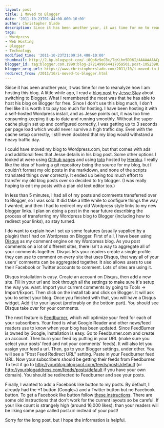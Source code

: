 ```yaml
---
layout: post
title: I Moved to Blogger
date: '2011-10-23T01:44:00.000-10:00'
author: Christopher Slade
description: Since it has been another year, it was time for me to reanalyze how I am hosting this blog. A little while ago, I read a blog post by Jesse Stay about switching to Blogger. What I remembered the most was that he has able to host his blog on Blogger for free. Since I don't use this blog much, I don't feel like it is worth it to pay too much for hosting.
tags:
- Wordpress
- Web Hosting
- Blogger
- Technology
modified_time: '2011-10-23T21:09:24.408-10:00'
thumbnail: http://2.bp.blogspot.com/-i0Qp6z9oCBc/TqKihn5DD6I/AAAAAAAACp4/0zmld8hSQ9M/s72-c/download.jpeg
blogger_id: tag:blogger.com,1999:blog-2721499664417059501.post-1052398323566366468
blogger_orig_url: https://www.christopherslade.com/2011/10/i-moved-to-blogger.html
redirect_from: /2011/10/i-moved-to-blogger.html
---
```


Since it has been another year, it was time for me to reanalyze how I am hosting this blog. A little while ago, I read a [blog post](http://www.staynalive.com/2011/05/why-as-developer-i-switched-to.html) by [Jesse Stay](http://staynalive.com/) about switching to Blogger. What I remembered the most was that he has able to host his blog on Blogger for free. Since I don't use this blog much, I don't feel like it is worth it to pay too much for hosting.  I have been hosting it with a self-hosted Wordpress install, and as Jesse points out, it was too time consuming keeping it up to date and running smoothly.  Without the super cache plugin set up and configured correctly, I was getting up to 3 seconds per page load which would never survive a high traffic day. Even with the cache setup correctly, I still even doubted that my blog would withstand a heavy traffic day.

I could have moved my blog to Wordpress.com, but that comes with ads and additional fees that Jesse details in his blog post. Some other options I looked at were using [Github pages](http://pages.github.com/) and using [toto](https://github.com/cloudhead/toto) hosted by [Heroku](http://heroku.com/). I really like the idea of having a git repository being the source for my blog, but I couldn't format my old posts in the markdown, and none of the scripts translated things over correctly. It ended up being too much effort to transfer my old blog posts over so decided to try blogger. (I was really hoping to edit my posts with a plan old text editor too.)

In less than 5 minutes, I had all of my posts and comments transferred over to Blogger, so I was sold. It did take a little while to configure things the way I wanted, and then I had to redirect my old Wordpress style links to my new blogger links. I plan on doing a post in the near future describing the process of transferring my Wordpress blog to Blogger (including how to redirect your links), so stay turned.

I do want to explain how I set up some features (usually supplied by a plugin) that I had on Wordpress on Blogger.  First of all, I have been using [Disqus](http://disqus.com/) as my comment engine on my Wordpress blog.  As you post comments on a lot of different sites, there isn't a way to aggregate all of your comments together.  Disqus lets your readers create a single profile they can use to comment on every site that uses Disqus, that way all of your users' comments can be aggregated together. It also allows users to use their Facebook or Twitter accounts to comment.  Lots of sites are using it.

Disqus installation is easy. Create an account on Disqus, then add a new site. Fill in your url and look through all the settings to make sure it's setup the way you want. Import your current comments by going to Tools -> Import/Export. Then click on the install tab and click on Blogger. It will ask you to select your blog. Once you finished with that, you will have a Disqus widget. Add it to your layout (preferably on the bottom part).  You should see Disqus take over for your comments.

The next feature is [Feedburner](http://feedburner.com/), which will optimize your feed for each of your subscribers.  Your feed is what Google Reader and other news/feed readers use to know when your blog has been updated. Since FeedBurner is owned by Google, installation is easy. Go to Feedburner.com and create an account. Then burn your feed by putting in your URL (make sure you select your posts' feed and not your comments' feeds).  It will also let you assign your feed a url. Then, go to your Blogger settings, under other.  You will see a "Post Feed Redirect URL" setting. Paste in your Feedburner feed URL. Now your subscribers should be getting their feeds from Feedburner.  To test it go to http://yourblog.blogspot.com/feeds/posts/default (or  http://yourblogaddress.com/feeds/posts/default if you have your own domain).  You should be redirected to Feedburner and see your posts.

Finally, I wanted to add a Facebook like button to my posts. By default, I already had the +1 button (Google+) and a Twitter button but no Facebook button. To get a Facebook like button follow [these instructions](http://www.bloggerplugins.org/2010/04/facebook-like-button-for-blogger.html). There are some old instructions that don't work for the current layouts so be careful.  If your like count is strangely high (around 16,000 likes), than your readers will be liking some page called post.url instead of your post!

Sorry for the long post, but I hope the information is helpful.
